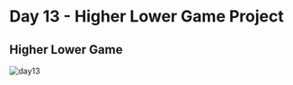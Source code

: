 # Day 13 - Higher Lower Game Project

## Higher Lower Game
![day13](https://user-images.githubusercontent.com/98851253/154571535-6d8ab0e4-7960-4d9d-942d-18284ca5e6e1.gif)
